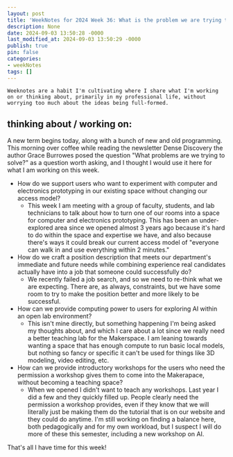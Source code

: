 ```yaml
---
layout: post
title: 'WeekNotes for 2024 Week 36: What is the problem we are trying to solve?'
description: None
date: 2024-09-03 13:50:28 -0000
last_modified_at: 2024-09-03 13:50:29 -0000
publish: true
pin: false
categories:
- weekNotes
tags: []
---
```


    Weeknotes are a habit I'm cultivating where I share what I'm working on or thinking about, primarily in my professional life, without worrying too much about the ideas being full-formed.

## thinking about / working on:

A new term begins today, along with a bunch of new and old programming. This morning over coffee while reading the newsletter Dense Discovery the author Grace Burrowes posed the question "What problems are we trying to solve?" as a question worth asking, and I thought I would use it here for what I am working on this week.

* How do we support users who want to experiment with computer and electronics prototyping in our existing space without changing our access model?
  * This week I am meeting with a group of faculty, students, and lab technicians to talk about how to turn one of our rooms into a space for computer and electronics prototyping. This has been an under-explored area since we opened almost 3 years ago because it's hard to do within the space and expertise we have, and also because there's ways it could break our current access model of "everyone can walk in and use everything within 2 minutes."
* How do we craft a position description that meets our department's immediate and future needs while combining experience real candidates actually have into a job that someone could successfully do?
  * We recently failed a job search, and so we need to re-think what we are expecting. There are, as always, constraints, but we have some room to try to make the position better and more likely to be successful.
* How can we provide computing power to users for exploring AI within an open lab environment?
  * This isn't mine directly, but something happening I'm being asked my thoughts about, and which I care about a lot since we really need a better teaching lab for the Makerspace. I am leaning towards wanting a space that has enough compute to run basic local models, but nothing so fancy or specific it can't be used for things like 3D modeling, video editing, etc.
* How can we provide introductory workshops for the users who need the permission a workshop gives them to come into the Makerapace, without becoming a teaching space?
  * When we opened I didn't want to teach any workshops. Last year I did a few and they quickly filled up. People clearly need the permission a workshop provides, even if they know that we will literally just be making them do the tutorial that is on our website and they could do anytime. I'm still working on finding a balance here, both pedagogically and for my own workload, but I suspect I will do more of these this semester, including a new workshop on AI.



That's all I have time for this week!
